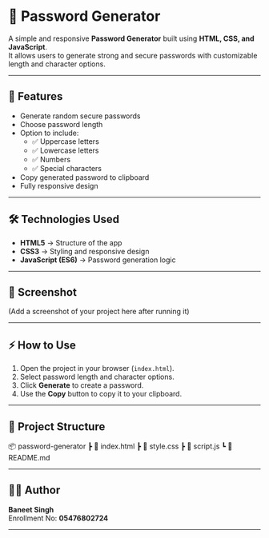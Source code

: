# 🔐 Password Generator

A simple and responsive **Password Generator** built using **HTML, CSS, and JavaScript**.  
It allows users to generate strong and secure passwords with customizable length and character options.

---

## 🚀 Features
- Generate random secure passwords
- Choose password length
- Option to include:
  - ✅ Uppercase letters  
  - ✅ Lowercase letters  
  - ✅ Numbers  
  - ✅ Special characters  
- Copy generated password to clipboard
- Fully responsive design

---

## 🛠️ Technologies Used
- **HTML5** → Structure of the app  
- **CSS3** → Styling and responsive design  
- **JavaScript (ES6)** → Password generation logic  

---

## 📸 Screenshot
(Add a screenshot of your project here after running it)

---

## ⚡ How to Use
1. Open the project in your browser (`index.html`).  
2. Select password length and character options.  
3. Click **Generate** to create a password.  
4. Use the **Copy** button to copy it to your clipboard.  

---

## 📂 Project Structure
📦 password-generator
┣ 📜 index.html
┣ 📜 style.css
┣ 📜 script.js
┗ 📜 README.md

---

## 👨‍💻 Author
**Baneet Singh**  
Enrollment No: **05476802724**

---

